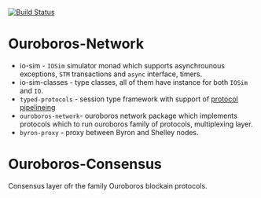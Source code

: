 [![Build Status](https://badge.buildkite.com/3c5e581fd69202ceddd64e91351846c41baa285aaca835cdd9.svg?style=flat-square&branch=master)](https://buildkite.com/input-output-hk/ouroboros-network)

# Ouroboros-Network

* io-sim - `IOSim` simulator monad which supports asynchrounous exceptions,
  `STM` transactions and `async` interface, timers. 
* io-sim-classes - type classes, all of them have instance for both `IOSim` and
  `IO`.
* `typed-protocols` - session type framework with support of [protocol pipelineing](https://en.wikipedia.org/wiki/Protocol_pipelining)
* `ouroboros-network`- ouroboros network package which implements protocols
  which to run ouroboros family of protocols, multiplexing layer.
* `byron-proxy` - proxy between Byron and Shelley nodes.

# Ouroboros-Consensus

Consensus layer ofr the family Ouroboros blockain protocols.
